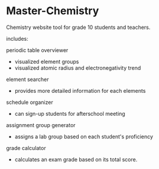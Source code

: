 # Master-Chemistry
Chemistry website tool for grade 10 students and teachers.  

includes: 

periodic table overviewer 
- visualized element groups
- visualized atomic radius and electronegativity trend

element searcher
- provides more detailed information for each elements

schedule organizer
- can sign-up students for afterschool meeting

assignment group generator 
- assigns a lab group based on each student's proficiency

grade calculator 
- calculates an exam grade based on its total score. 

